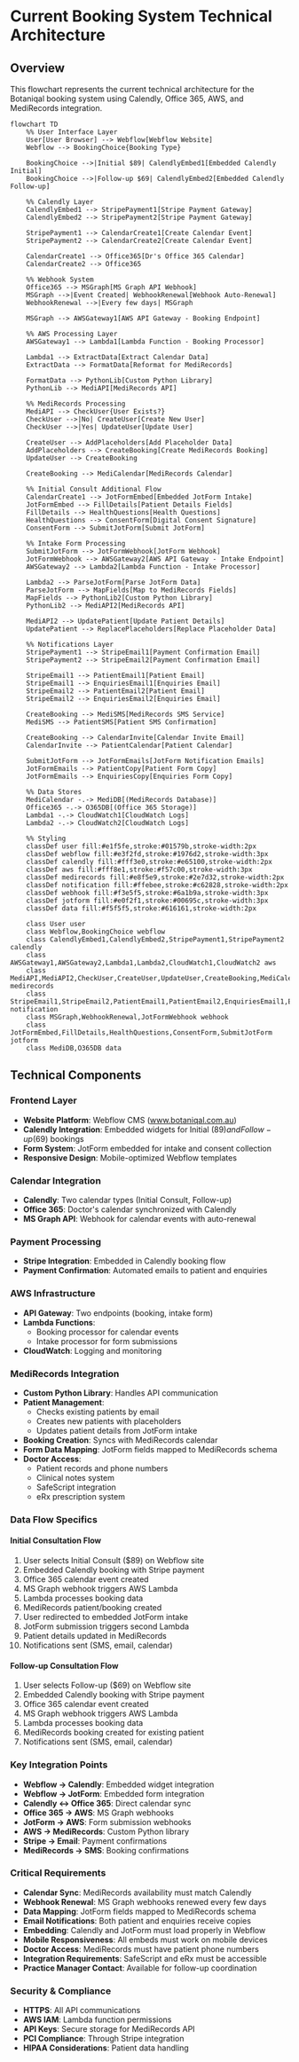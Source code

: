 # Current Booking System Technical Architecture

## Overview
This flowchart represents the current technical architecture for the Botaniqal booking system using Calendly, Office 365, AWS, and MediRecords integration.

```mermaid
flowchart TD
    %% User Interface Layer
    User[User Browser] --> Webflow[Webflow Website]
    Webflow --> BookingChoice{Booking Type}
    
    BookingChoice -->|Initial $89| CalendlyEmbed1[Embedded Calendly Initial]
    BookingChoice -->|Follow-up $69| CalendlyEmbed2[Embedded Calendly Follow-up]
    
    %% Calendly Layer
    CalendlyEmbed1 --> StripePayment1[Stripe Payment Gateway]
    CalendlyEmbed2 --> StripePayment2[Stripe Payment Gateway]
    
    StripePayment1 --> CalendarCreate1[Create Calendar Event]
    StripePayment2 --> CalendarCreate2[Create Calendar Event]
    
    CalendarCreate1 --> Office365[Dr's Office 365 Calendar]
    CalendarCreate2 --> Office365
    
    %% Webhook System
    Office365 --> MSGraph[MS Graph API Webhook]
    MSGraph -->|Event Created| WebhookRenewal[Webhook Auto-Renewal]
    WebhookRenewal -->|Every few days| MSGraph
    
    MSGraph --> AWSGateway1[AWS API Gateway - Booking Endpoint]
    
    %% AWS Processing Layer
    AWSGateway1 --> Lambda1[Lambda Function - Booking Processor]
    
    Lambda1 --> ExtractData[Extract Calendar Data]
    ExtractData --> FormatData[Reformat for MediRecords]
    
    FormatData --> PythonLib[Custom Python Library]
    PythonLib --> MediAPI[MediRecords API]
    
    %% MediRecords Processing
    MediAPI --> CheckUser{User Exists?}
    CheckUser -->|No| CreateUser[Create New User]
    CheckUser -->|Yes| UpdateUser[Update User]
    
    CreateUser --> AddPlaceholders[Add Placeholder Data]
    AddPlaceholders --> CreateBooking[Create MediRecords Booking]
    UpdateUser --> CreateBooking
    
    CreateBooking --> MediCalendar[MediRecords Calendar]
    
    %% Initial Consult Additional Flow
    CalendarCreate1 --> JotFormEmbed[Embedded JotForm Intake]
    JotFormEmbed --> FillDetails[Patient Details Fields]
    FillDetails --> HealthQuestions[Health Questions]
    HealthQuestions --> ConsentForm[Digital Consent Signature]
    ConsentForm --> SubmitJotForm[Submit JotForm]
    
    %% Intake Form Processing
    SubmitJotForm --> JotFormWebhook[JotForm Webhook]
    JotFormWebhook --> AWSGateway2[AWS API Gateway - Intake Endpoint]
    AWSGateway2 --> Lambda2[Lambda Function - Intake Processor]
    
    Lambda2 --> ParseJotForm[Parse JotForm Data]
    ParseJotForm --> MapFields[Map to MediRecords Fields]
    MapFields --> PythonLib2[Custom Python Library]
    PythonLib2 --> MediAPI2[MediRecords API]
    
    MediAPI2 --> UpdatePatient[Update Patient Details]
    UpdatePatient --> ReplacePlaceholders[Replace Placeholder Data]
    
    %% Notifications Layer
    StripePayment1 --> StripeEmail1[Payment Confirmation Email]
    StripePayment2 --> StripeEmail2[Payment Confirmation Email]
    
    StripeEmail1 --> PatientEmail1[Patient Email]
    StripeEmail1 --> EnquiriesEmail1[Enquiries Email]
    StripeEmail2 --> PatientEmail2[Patient Email]
    StripeEmail2 --> EnquiriesEmail2[Enquiries Email]
    
    CreateBooking --> MediSMS[MediRecords SMS Service]
    MediSMS --> PatientSMS[Patient SMS Confirmation]
    
    CreateBooking --> CalendarInvite[Calendar Invite Email]
    CalendarInvite --> PatientCalendar[Patient Calendar]
    
    SubmitJotForm --> JotFormEmails[JotForm Notification Emails]
    JotFormEmails --> PatientCopy[Patient Form Copy]
    JotFormEmails --> EnquiriesCopy[Enquiries Form Copy]
    
    %% Data Stores
    MediCalendar -.-> MediDB[(MediRecords Database)]
    Office365 -.-> O365DB[(Office 365 Storage)]
    Lambda1 -.-> CloudWatch1[CloudWatch Logs]
    Lambda2 -.-> CloudWatch2[CloudWatch Logs]
    
    %% Styling
    classDef user fill:#e1f5fe,stroke:#01579b,stroke-width:2px
    classDef webflow fill:#e3f2fd,stroke:#1976d2,stroke-width:3px
    classDef calendly fill:#fff3e0,stroke:#e65100,stroke-width:2px
    classDef aws fill:#fff8e1,stroke:#f57c00,stroke-width:3px
    classDef medirecords fill:#e8f5e9,stroke:#2e7d32,stroke-width:2px
    classDef notification fill:#ffebee,stroke:#c62828,stroke-width:2px
    classDef webhook fill:#f3e5f5,stroke:#6a1b9a,stroke-width:3px
    classDef jotform fill:#e0f2f1,stroke:#00695c,stroke-width:3px
    classDef data fill:#f5f5f5,stroke:#616161,stroke-width:2px
    
    class User user
    class Webflow,BookingChoice webflow
    class CalendlyEmbed1,CalendlyEmbed2,StripePayment1,StripePayment2 calendly
    class AWSGateway1,AWSGateway2,Lambda1,Lambda2,CloudWatch1,CloudWatch2 aws
    class MediAPI,MediAPI2,CheckUser,CreateUser,UpdateUser,CreateBooking,MediCalendar,UpdatePatient medirecords
    class StripeEmail1,StripeEmail2,PatientEmail1,PatientEmail2,EnquiriesEmail1,EnquiriesEmail2,MediSMS,PatientSMS,CalendarInvite,JotFormEmails notification
    class MSGraph,WebhookRenewal,JotFormWebhook webhook
    class JotFormEmbed,FillDetails,HealthQuestions,ConsentForm,SubmitJotForm jotform
    class MediDB,O365DB data
```

## Technical Components

### Frontend Layer
- **Website Platform**: Webflow CMS (www.botaniqal.com.au)
- **Calendly Integration**: Embedded widgets for Initial ($89) and Follow-up ($69) bookings
- **Form System**: JotForm embedded for intake and consent collection
- **Responsive Design**: Mobile-optimized Webflow templates

### Calendar Integration
- **Calendly**: Two calendar types (Initial Consult, Follow-up)
- **Office 365**: Doctor's calendar synchronized with Calendly
- **MS Graph API**: Webhook for calendar events with auto-renewal

### Payment Processing
- **Stripe Integration**: Embedded in Calendly booking flow
- **Payment Confirmation**: Automated emails to patient and enquiries

### AWS Infrastructure
- **API Gateway**: Two endpoints (booking, intake form)
- **Lambda Functions**: 
  - Booking processor for calendar events
  - Intake processor for form submissions
- **CloudWatch**: Logging and monitoring

### MediRecords Integration
- **Custom Python Library**: Handles API communication
- **Patient Management**: 
  - Checks existing patients by email
  - Creates new patients with placeholders
  - Updates patient details from JotForm intake
- **Booking Creation**: Syncs with MediRecords calendar
- **Form Data Mapping**: JotForm fields mapped to MediRecords schema
- **Doctor Access**: 
  - Patient records and phone numbers
  - Clinical notes system
  - SafeScript integration
  - eRx prescription system

### Data Flow Specifics

#### Initial Consultation Flow
1. User selects Initial Consult ($89) on Webflow site
2. Embedded Calendly booking with Stripe payment
3. Office 365 calendar event created
4. MS Graph webhook triggers AWS Lambda
5. Lambda processes booking data
6. MediRecords patient/booking created
7. User redirected to embedded JotForm intake
8. JotForm submission triggers second Lambda
9. Patient details updated in MediRecords
10. Notifications sent (SMS, email, calendar)

#### Follow-up Consultation Flow
1. User selects Follow-up ($69) on Webflow site
2. Embedded Calendly booking with Stripe payment
3. Office 365 calendar event created
4. MS Graph webhook triggers AWS Lambda
5. Lambda processes booking data
6. MediRecords booking created for existing patient
7. Notifications sent (SMS, email, calendar)

### Key Integration Points
- **Webflow → Calendly**: Embedded widget integration
- **Webflow → JotForm**: Embedded form integration
- **Calendly ↔ Office 365**: Direct calendar sync
- **Office 365 → AWS**: MS Graph webhooks
- **JotForm → AWS**: Form submission webhooks
- **AWS → MediRecords**: Custom Python library
- **Stripe → Email**: Payment confirmations
- **MediRecords → SMS**: Booking confirmations

### Critical Requirements
- **Calendar Sync**: MediRecords availability must match Calendly
- **Webhook Renewal**: MS Graph webhooks renewed every few days
- **Data Mapping**: JotForm fields mapped to MediRecords schema
- **Email Notifications**: Both patient and enquiries receive copies
- **Embedding**: Calendly and JotForm must load properly in Webflow
- **Mobile Responsiveness**: All embeds must work on mobile devices
- **Doctor Access**: MediRecords must have patient phone numbers
- **Integration Requirements**: SafeScript and eRx must be accessible
- **Practice Manager Contact**: Available for follow-up coordination

### Security & Compliance
- **HTTPS**: All API communications
- **AWS IAM**: Lambda function permissions
- **API Keys**: Secure storage for MediRecords API
- **PCI Compliance**: Through Stripe integration
- **HIPAA Considerations**: Patient data handling